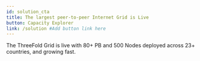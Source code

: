 ```yaml
---
id: solution_cta
title: The largest peer-to-peer Internet Grid is Live
button: Capacity Explorer
link: /solution #Add button link here
---
```


The ThreeFold Grid is live with 80+ PB and 500 Nodes deployed across 23+ countries, and growing fast.